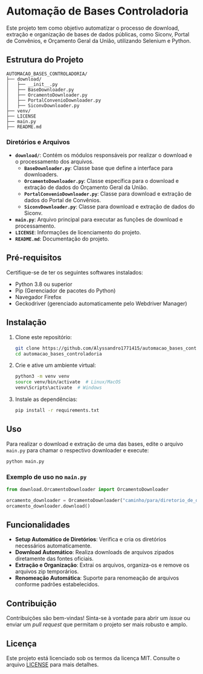 
# Automação de Bases Controladoria

Este projeto tem como objetivo automatizar o processo de download, extração e organização de bases de dados públicas, como Siconv, Portal de Convênios, e Orçamento Geral da União, utilizando Selenium e Python.

## Estrutura do Projeto

```plaintext
AUTOMACAO_BASES_CONTROLADORIA/
├── download/
│   ├── __init__.py
│   ├── BaseDownloader.py
│   ├── OrcamentoDownloader.py
│   ├── PortalConvenioDownloader.py
│   ├── SiconvDownloader.py
├── venv/
├── LICENSE
├── main.py
├── README.md
```

### Diretórios e Arquivos

- **`download/`**: Contém os módulos responsáveis por realizar o download e o processamento dos arquivos.
  - **`BaseDownloader.py`**: Classe base que define a interface para downloaders.
  - **`OrcamentoDownloader.py`**: Classe específica para o download e extração de dados do Orçamento Geral da União.
  - **`PortalConvenioDownloader.py`**: Classe para download e extração de dados do Portal de Convênios.
  - **`SiconvDownloader.py`**: Classe para download e extração de dados do Siconv.
- **`main.py`**: Arquivo principal para executar as funções de download e processamento.
- **`LICENSE`**: Informações de licenciamento do projeto.
- **`README.md`**: Documentação do projeto.

## Pré-requisitos

Certifique-se de ter os seguintes softwares instalados:

- Python 3.8 ou superior
- Pip (Gerenciador de pacotes do Python)
- Navegador Firefox
- Geckodriver (gerenciado automaticamente pelo Webdriver Manager)

## Instalação

1. Clone este repositório:

   ```bash
   git clone https://github.com/Alyssandro1771415/automacao_bases_controladoria.git
   cd automacao_bases_controladoria
   ```

2. Crie e ative um ambiente virtual:

   ```bash
   python3 -m venv venv
   source venv/bin/activate  # Linux/MacOS
   venv\Scripts\activate  # Windows
   ```

3. Instale as dependências:

   ```bash
   pip install -r requirements.txt
   ```

## Uso

Para realizar o download e extração de uma das bases, edite o arquivo `main.py` para chamar o respectivo downloader e execute:

```bash
python main.py
```

### Exemplo de uso no `main.py`

```python
from download.OrcamentoDownloader import OrcamentoDownloader

orcamento_downloader = OrcamentoDownloader("caminho/para/diretorio_de_download", "caminho_para_diretorio_de_destino_final")
orcamento_downloader.download()
```

## Funcionalidades

- **Setup Automático de Diretórios**: Verifica e cria os diretórios necessários automaticamente.
- **Download Automático**: Realiza downloads de arquivos zipados diretamente das fontes oficiais.
- **Extração e Organização**: Extrai os arquivos, organiza-os e remove os arquivos zip temporários.
- **Renomeação Automática**: Suporte para renomeação de arquivos conforme padrões estabelecidos.

## Contribuição

Contribuições são bem-vindas! Sinta-se à vontade para abrir um *issue* ou enviar um *pull request* que permitam o projeto ser mais robusto e amplo.

## Licença

Este projeto está licenciado sob os termos da licença MIT. Consulte o arquivo [LICENSE](LICENSE) para mais detalhes.
